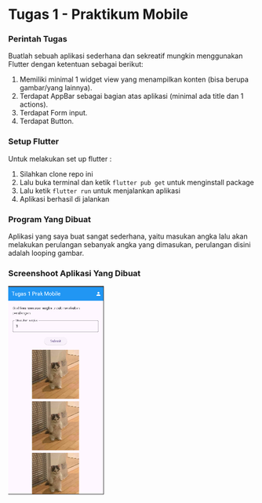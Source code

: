 # Tugas 1 - Praktikum Mobile

### Perintah Tugas

Buatlah sebuah aplikasi sederhana dan sekreatif mungkin menggunakan Flutter dengan ketentuan sebagai berikut:

1. Memiliki minimal 1 widget view yang menampilkan konten (bisa berupa gambar/yang lainnya).
2. Terdapat AppBar sebagai bagian atas aplikasi (minimal ada title dan 1 actions).
3. Terdapat Form input.
4. Terdapat Button.

### Setup Flutter

Untuk melakukan set up flutter : 

1. Silahkan clone repo ini
2. Lalu buka terminal dan ketik `flutter pub get` untuk menginstall package
3. Lalu ketik `flutter run` untuk menjalankan aplikasi
4. Aplikasi berhasil di jalankan

### Program Yang Dibuat

Aplikasi yang saya buat sangat sederhana, yaitu masukan angka lalu akan melakukan perulangan sebanyak angka yang dimasukan, perulangan disini adalah looping gambar.

### Screenshoot Aplikasi Yang Dibuat

![Screenshot](./assets/ss_program.png)
